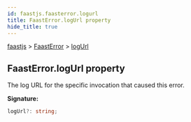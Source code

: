 ```yaml
---
id: faastjs.faasterror.logurl
title: FaastError.logUrl property
hide_title: true
---
```

[faastjs](./faastjs.md) &gt; [FaastError](./faastjs.faasterror.md) &gt; [logUrl](./faastjs.faasterror.logurl.md)

## FaastError.logUrl property

The log URL for the specific invocation that caused this error.

<b>Signature:</b>

```typescript
logUrl?: string;
```